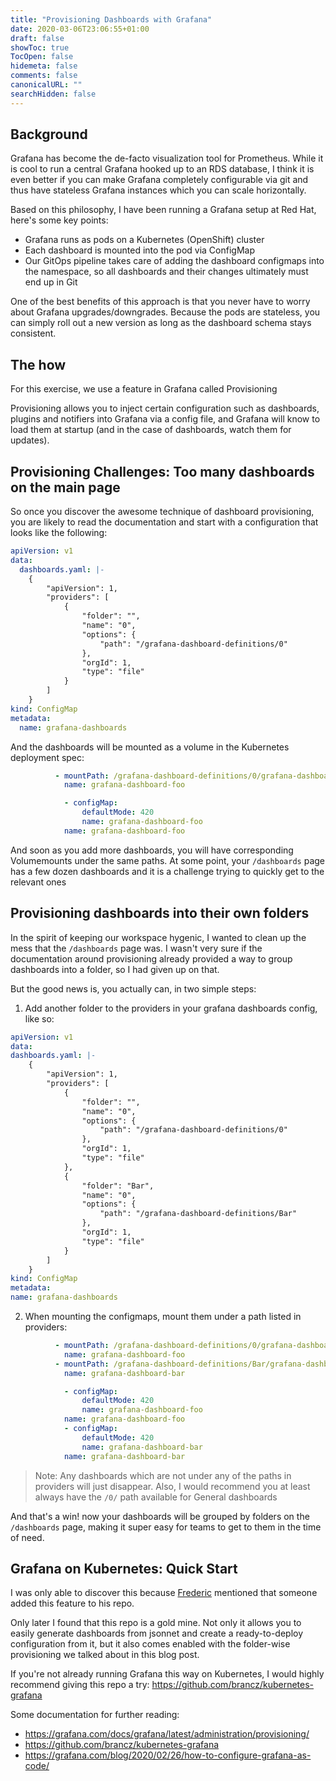 ```yaml
---
title: "Provisioning Dashboards with Grafana"
date: 2020-03-06T23:06:55+01:00
draft: false
showToc: true
TocOpen: false
hidemeta: false
comments: false
canonicalURL: ""
searchHidden: false
---
```


## Background

Grafana has become the de-facto visualization tool for Prometheus. While it is cool to run a central Grafana hooked up to an RDS database, I think it is even better if you can make Grafana completely configurable via git and thus have stateless Grafana instances which you can scale horizontally.

Based on this philosophy, I have been running a Grafana setup at Red Hat, here's some key points:

- Grafana runs as pods on a Kubernetes (OpenShift) cluster
- Each dashboard is mounted into the pod via ConfigMap
- Our GitOps pipeline takes care of adding the dashboard configmaps into the namespace, so all dashboards and their changes ultimately must end up in Git

One of the best benefits of this approach is that you never have to worry about Grafana upgrades/downgrades. Because the pods are stateless, you can simply roll out a new version as long as the dashboard schema stays consistent.

## The how

For this exercise, we use a feature in Grafana called Provisioning

Provisioning allows you to inject certain configuration such as dashboards, plugins and notifiers into Grafana via a config file, and Grafana will know to load them at startup (and in the case of dashboards, watch them for updates).

## Provisioning Challenges: Too many dashboards on the main page

So once you discover the awesome technique of dashboard provisioning, you are likely to read the documentation and start with a configuration that looks like the following:

```yaml
apiVersion: v1
data:
  dashboards.yaml: |-
    {
        "apiVersion": 1,
        "providers": [
            {
                "folder": "",
                "name": "0",
                "options": {
                    "path": "/grafana-dashboard-definitions/0"
                },
                "orgId": 1,
                "type": "file"
            }
        ]
    }
kind: ConfigMap
metadata:
  name: grafana-dashboards
```

And the dashboards will be mounted as a volume in the Kubernetes deployment spec:

```yaml
          - mountPath: /grafana-dashboard-definitions/0/grafana-dashboard-foo
            name: grafana-dashboard-foo

            - configMap:
                defaultMode: 420
                name: grafana-dashboard-foo
            name: grafana-dashboard-foo
```

And soon as you add more dashboards, you will have corresponding Volumemounts under the same paths. At some point, your `/dashboards` page has a few dozen dashboards and it is a challenge trying to quickly get to the relevant ones

## Provisioning dashboards into their own folders

In the spirit of keeping our workspace hygenic, I wanted to clean up the mess that the `/dashboards` page was. I wasn't very sure if the documentation around provisioning already provided a way to group dashboards into a folder, so I had given up on that.

But the good news is, you actually can, in two simple steps:

1. Add another folder to the providers in your grafana dashboards config, like so:

```yaml
apiVersion: v1
data:
dashboards.yaml: |-
    {
        "apiVersion": 1,
        "providers": [
            {
                "folder": "",
                "name": "0",
                "options": {
                    "path": "/grafana-dashboard-definitions/0"
                },
                "orgId": 1,
                "type": "file"
            },
            {
                "folder": "Bar",
                "name": "0",
                "options": {
                    "path": "/grafana-dashboard-definitions/Bar"
                },
                "orgId": 1,
                "type": "file"
            }
        ]
    }
kind: ConfigMap
metadata:
name: grafana-dashboards
```

2. When mounting the configmaps, mount them under a path listed in providers:

```yaml
          - mountPath: /grafana-dashboard-definitions/0/grafana-dashboard-foo
            name: grafana-dashboard-foo
          - mountPath: /grafana-dashboard-definitions/Bar/grafana-dashboard-bar
            name: grafana-dashboard-bar

            - configMap:
                defaultMode: 420
                name: grafana-dashboard-foo
            name: grafana-dashboard-foo
            - configMap:
                defaultMode: 420
                name: grafana-dashboard-bar
            name: grafana-dashboard-bar

```

> Note: Any dashboards which are not under any of the paths in providers will just disappear. Also, I would recommend you at least always have the `/0/` path available for General dashboards

And that's a win! now your dashboards will be grouped by folders on the `/dashboards` page, making it super easy for teams to get to them in the time of need.

## Grafana on Kubernetes: Quick Start

I was only able to discover this because [Frederic](https://twitter.com/fredbrancz?lang=en) mentioned that someone added this feature to his repo.

Only later I found that this repo is a gold mine. Not only it allows you to easily generate dashboards from jsonnet and create a ready-to-deploy configuration from it, but it also comes enabled with the folder-wise provisioning we talked about in this blog post.

If you're not already running Grafana this way on Kubernetes, I would highly recommend giving this repo a try: https://github.com/brancz/kubernetes-grafana

Some documentation for further reading:

- https://grafana.com/docs/grafana/latest/administration/provisioning/
- https://github.com/brancz/kubernetes-grafana
- https://grafana.com/blog/2020/02/26/how-to-configure-grafana-as-code/
